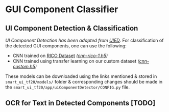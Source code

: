 # GUI Component Classifier

## UI Component Detection & Classification
_UI Component Detection has been adapted from [UIED](https://github.com/MulongXie/UIED)_. For classification of the detected GUI components, one can use the following:

- CNN trained on [RICO Dataset](http://interactionmining.org/rico) _([cnn-rico-1.h5]())_
- CNN trained using transfer learning on our custom dataset _([cnn-custom.h5]())_

These models can be downloaded using the links mentioned & stored in `smart_ui_tf20/models/` folder & corresponding changes should be made in the `smart_ui_tf20/app/uiComponentDetector/CONFIG.py` file.

## OCR for Text in Detected Components [TODO]
